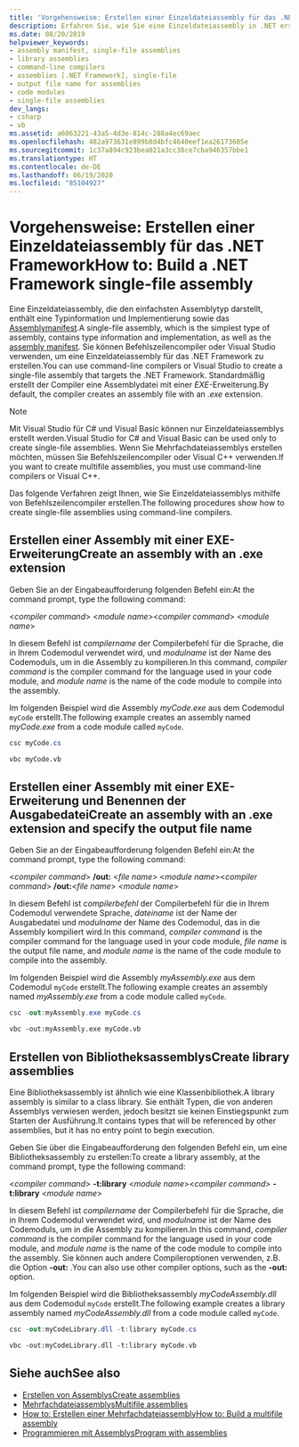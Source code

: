 ```yaml
---
title: 'Vorgehensweise: Erstellen einer Einzeldateiassembly für das .NET Framework'
description: Erfahren Sie, wie Sie eine Einzeldateiassembly in .NET erstellen. Dabei kann es sich um eine Bibliothek (.dll) für .NET oder eine ausführbare Datei (.exe) handeln.
ms.date: 08/20/2019
helpviewer_keywords:
- assembly manifest, single-file assemblies
- library assemblies
- command-line compilers
- assemblies [.NET Framework], single-file
- output file name for assemblies
- code modules
- single-file assemblies
dev_langs:
- csharp
- vb
ms.assetid: a6063221-43a5-4d3e-814c-288a4ec69aec
ms.openlocfilehash: 482a973631e899b8d4bfc4640eef1ea26173605e
ms.sourcegitcommit: 1c37a894c923bea021a3cc38ce7cba946357bbe1
ms.translationtype: HT
ms.contentlocale: de-DE
ms.lasthandoff: 06/19/2020
ms.locfileid: "85104927"
---
```

# <a name="how-to-build-a-net-framework-single-file-assembly"></a><span data-ttu-id="b61f9-104">Vorgehensweise: Erstellen einer Einzeldateiassembly für das .NET Framework</span><span class="sxs-lookup"><span data-stu-id="b61f9-104">How to: Build a .NET Framework single-file assembly</span></span>

<span data-ttu-id="b61f9-105">Eine Einzeldateiassembly, die den einfachsten Assemblytyp darstellt, enthält eine Typinformation und Implementierung sowie das [Assemblymanifest](../../standard/assembly/manifest.md).</span><span class="sxs-lookup"><span data-stu-id="b61f9-105">A single-file assembly, which is the simplest type of assembly, contains type information and implementation, as well as the [assembly manifest](../../standard/assembly/manifest.md).</span></span> <span data-ttu-id="b61f9-106">Sie können Befehlszeilencompiler oder Visual Studio verwenden, um eine Einzeldateiassembly für das .NET Framework zu erstellen.</span><span class="sxs-lookup"><span data-stu-id="b61f9-106">You can use command-line compilers or Visual Studio to create a single-file assembly that targets the .NET Framework.</span></span> <span data-ttu-id="b61f9-107">Standardmäßig erstellt der Compiler eine Assemblydatei mit einer *EXE*-Erweiterung.</span><span class="sxs-lookup"><span data-stu-id="b61f9-107">By default, the compiler creates an assembly file with an *.exe* extension.</span></span>

> [!NOTE]
> <span data-ttu-id="b61f9-108">Mit Visual Studio für C# und Visual Basic können nur Einzeldateiassemblys erstellt werden.</span><span class="sxs-lookup"><span data-stu-id="b61f9-108">Visual Studio for C# and Visual Basic can be used only to create single-file assemblies.</span></span> <span data-ttu-id="b61f9-109">Wenn Sie Mehrfachdateiassemblys erstellen möchten, müssen Sie Befehlszeilencompiler oder Visual C++ verwenden.</span><span class="sxs-lookup"><span data-stu-id="b61f9-109">If you want to create multifile assemblies, you must use command-line compilers or Visual C++.</span></span>

<span data-ttu-id="b61f9-110">Das folgende Verfahren zeigt Ihnen, wie Sie Einzeldateiassemblys mithilfe von Befehlszeilencompiler erstellen.</span><span class="sxs-lookup"><span data-stu-id="b61f9-110">The following procedures show how to create single-file assemblies using command-line compilers.</span></span>

## <a name="create-an-assembly-with-an-exe-extension"></a><span data-ttu-id="b61f9-111">Erstellen einer Assembly mit einer EXE-Erweiterung</span><span class="sxs-lookup"><span data-stu-id="b61f9-111">Create an assembly with an .exe extension</span></span>

<span data-ttu-id="b61f9-112">Geben Sie an der Eingabeaufforderung folgenden Befehl ein:</span><span class="sxs-lookup"><span data-stu-id="b61f9-112">At the command prompt, type the following command:</span></span>

<span data-ttu-id="b61f9-113">\<*compiler command*> \<*module name*></span><span class="sxs-lookup"><span data-stu-id="b61f9-113">\<*compiler command*> \<*module name*></span></span>

<span data-ttu-id="b61f9-114">In diesem Befehl ist *compilername* der Compilerbefehl für die Sprache, die in Ihrem Codemodul verwendet wird, und *modulname* ist der Name des Codemoduls, um in die Assembly zu kompilieren.</span><span class="sxs-lookup"><span data-stu-id="b61f9-114">In this command, *compiler command* is the compiler command for the language used in your code module, and *module name* is the name of the code module to compile into the assembly.</span></span>

<span data-ttu-id="b61f9-115">Im folgenden Beispiel wird die Assembly *myCode.exe* aus dem Codemodul `myCode` erstellt.</span><span class="sxs-lookup"><span data-stu-id="b61f9-115">The following example creates an assembly named *myCode.exe* from a code module called `myCode`.</span></span>

```csharp
csc myCode.cs
```

```vb
vbc myCode.vb
```

## <a name="create-an-assembly-with-an-exe-extension-and-specify-the-output-file-name"></a><span data-ttu-id="b61f9-116">Erstellen einer Assembly mit einer EXE-Erweiterung und Benennen der Ausgabedatei</span><span class="sxs-lookup"><span data-stu-id="b61f9-116">Create an assembly with an .exe extension and specify the output file name</span></span>

<span data-ttu-id="b61f9-117">Geben Sie an der Eingabeaufforderung folgenden Befehl ein:</span><span class="sxs-lookup"><span data-stu-id="b61f9-117">At the command prompt, type the following command:</span></span>

<span data-ttu-id="b61f9-118">\<*compiler command*> **/out:** \<*file name*> \<*module name*></span><span class="sxs-lookup"><span data-stu-id="b61f9-118">\<*compiler command*> **/out:**\<*file name*> \<*module name*></span></span>

<span data-ttu-id="b61f9-119">In diesem Befehl ist *compilerbefehl* der Compilerbefehl für die in Ihrem Codemodul verwendete Sprache, *dateiname* ist der Name der Ausgabedatei und *modulname* der Name des Codemodul, das in die Assembly kompiliert wird.</span><span class="sxs-lookup"><span data-stu-id="b61f9-119">In this command, *compiler command* is the compiler command for the language used in your code module, *file name* is the output file name, and *module name* is the name of the code module to compile into the assembly.</span></span>

<span data-ttu-id="b61f9-120">Im folgenden Beispiel wird die Assembly *myAssembly.exe* aus dem Codemodul `myCode` erstellt.</span><span class="sxs-lookup"><span data-stu-id="b61f9-120">The following example creates an assembly named *myAssembly.exe* from a code module called `myCode`.</span></span>

```csharp
csc -out:myAssembly.exe myCode.cs
```

```vb
vbc -out:myAssembly.exe myCode.vb
```

## <a name="create-library-assemblies"></a><span data-ttu-id="b61f9-121">Erstellen von Bibliotheksassemblys</span><span class="sxs-lookup"><span data-stu-id="b61f9-121">Create library assemblies</span></span>
 <span data-ttu-id="b61f9-122">Eine Bibliotheksassembly ist ähnlich wie eine Klassenbibliothek.</span><span class="sxs-lookup"><span data-stu-id="b61f9-122">A library assembly is similar to a class library.</span></span> <span data-ttu-id="b61f9-123">Sie enthält Typen, die von anderen Assemblys verwiesen werden, jedoch besitzt sie keinen Einstiegspunkt zum Starten der Ausführung.</span><span class="sxs-lookup"><span data-stu-id="b61f9-123">It contains types that will be referenced by other assemblies, but it has no entry point to begin execution.</span></span>

<span data-ttu-id="b61f9-124">Geben Sie über die Eingabeaufforderung den folgenden Befehl ein, um eine Bibliotheksassembly zu erstellen:</span><span class="sxs-lookup"><span data-stu-id="b61f9-124">To create a library assembly, at the command prompt, type the following command:</span></span>

<span data-ttu-id="b61f9-125">\<*compiler command*> **-t:library** \<*module name*></span><span class="sxs-lookup"><span data-stu-id="b61f9-125">\<*compiler command*> **-t:library** \<*module name*></span></span>

<span data-ttu-id="b61f9-126">In diesem Befehl ist *compilername* der Compilerbefehl für die Sprache, die in Ihrem Codemodul verwendet wird, und *modulname* ist der Name des Codemoduls, um in die Assembly zu kompilieren.</span><span class="sxs-lookup"><span data-stu-id="b61f9-126">In this command, *compiler command* is the compiler command for the language used in your code module, and *module name* is the name of the code module to compile into the assembly.</span></span> <span data-ttu-id="b61f9-127">Sie können auch andere Compileroptionen verwenden, z.B. die Option **-out:** .</span><span class="sxs-lookup"><span data-stu-id="b61f9-127">You can also use other compiler options, such as the **-out:** option.</span></span>

<span data-ttu-id="b61f9-128">Im folgenden Beispiel wird die Bibliotheksassembly *myCodeAssembly.dll* aus dem Codemodul `myCode` erstellt.</span><span class="sxs-lookup"><span data-stu-id="b61f9-128">The following example creates a library assembly named *myCodeAssembly.dll* from a code module called `myCode`.</span></span>

```csharp
csc -out:myCodeLibrary.dll -t:library myCode.cs
```

```vb
vbc -out:myCodeLibrary.dll -t:library myCode.vb
```

## <a name="see-also"></a><span data-ttu-id="b61f9-129">Siehe auch</span><span class="sxs-lookup"><span data-stu-id="b61f9-129">See also</span></span>

- [<span data-ttu-id="b61f9-130">Erstellen von Assemblys</span><span class="sxs-lookup"><span data-stu-id="b61f9-130">Create assemblies</span></span>](../../standard/assembly/create.md)
- [<span data-ttu-id="b61f9-131">Mehrfachdateiassemblys</span><span class="sxs-lookup"><span data-stu-id="b61f9-131">Multifile assemblies</span></span>](multifile-assemblies.md)
- [<span data-ttu-id="b61f9-132">How to: Erstellen einer Mehrfachdateiassembly</span><span class="sxs-lookup"><span data-stu-id="b61f9-132">How to: Build a multifile assembly</span></span>](build-multifile-assembly.md)
- [<span data-ttu-id="b61f9-133">Programmieren mit Assemblys</span><span class="sxs-lookup"><span data-stu-id="b61f9-133">Program with assemblies</span></span>](../../standard/assembly/index.md)
